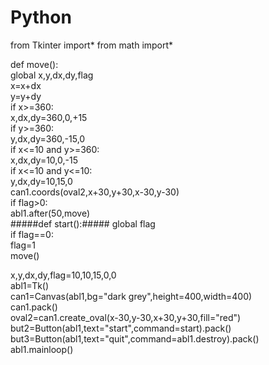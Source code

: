 # Python
from Tkinter import*
from math import*

def move():  
	global x,y,dx,dy,flag  
	x=x+dx  
	y=y+dy  
	if x>=360:  
		x,dx,dy=360,0,+15  
	if y>=360:  
		y,dx,dy=360,-15,0  
	if x<=10 and y>=360:  
		x,dx,dy=10,0,-15  
	if x<=10 and y<=10:  
			y,dx,dy=10,15,0  
	can1.coords(oval2,x+30,y+30,x-30,y-30)  
	if flag>0:  
		abl1.after(50,move)  
#####def start():##### 
	global flag  
	if flag==0:  
		flag=1  
		move()  

	
	
	
x,y,dx,dy,flag=10,10,15,0,0  
abl1=Tk()  
can1=Canvas(abl1,bg="dark grey",height=400,width=400)  
can1.pack()  
oval2=can1.create_oval(x-30,y-30,x+30,y+30,fill="red")  
but2=Button(abl1,text="start",command=start).pack()  
but3=Button(abl1,text="quit",command=abl1.destroy).pack()  
abl1.mainloop()  
